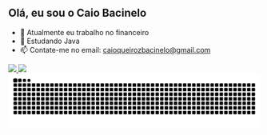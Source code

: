 ## Olá, eu sou o Caio Bacinelo

- 🔭 Atualmente eu trabalho no financeiro
- 🌱 Estudando Java
- 📫 Contate-me no email: caioqueirozbacinelo@gmail.com

<div>
  <a href="https://beacons.ai/CaioBacinelo">
    <img height="180em" src="https://github-readme-stats.vercel.app/api?username=CaioBacinelo&show_icons=true&theme=onedark&include_all_commits=true&count_private=true"/>
    <img height="180em" src="https://github-readme-stats.vercel.app/api/top-langs/?username=CaioBacinelo&layout=compact&langs_count=16&theme=onedark"/>
  </a>
</div>
    
<picture align="center">
  <source media="(prefers-color-scheme: dark)" srcset="https://raw.githubusercontent.com/CaioBacinelo/CaioBacinelo/output/github-contribution-grid-snake-dark.svg">
  <source media="(prefers-color-scheme: light)" srcset="https://raw.githubusercontent.com/CaioBacinelo/CaioBacinelo/output/github-contribution-grid-snake-dark.svg">
  <img align="center" alt="github contribution grid snake animation" src="https://raw.githubusercontent.com/CaioBacinelo/CaioBacinelo/output/github-contribution-grid-snake.svg">
</picture>
